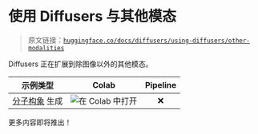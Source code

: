 # 使用 Diffusers 与其他模态

> 原文链接：[`huggingface.co/docs/diffusers/using-diffusers/other-modalities`](https://huggingface.co/docs/diffusers/using-diffusers/other-modalities)

Diffusers 正在扩展到除图像以外的其他模态。

| 示例类型 | Colab | Pipeline |
| :-: | :-: | :-: |
| [分子构象](https://www.nature.com/subjects/molecular-conformation#:~:text=Definition,to%20changes%20in%20their%20environment.) 生成 | ![在 Colab 中打开](https://colab.research.google.com/github/huggingface/notebooks/blob/main/diffusers/geodiff_molecule_conformation.ipynb) | ❌ |

更多内容即将推出！

